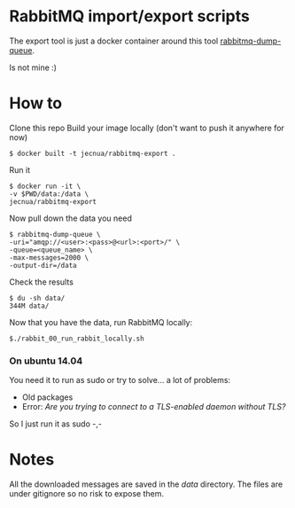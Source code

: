# RabbitMQ import/export scripts

The export tool is just a docker container around this tool [rabbitmq-dump-queue](https://github.com/dubek/rabbitmq-dump-queue).

Is not mine :)

# How to

Clone this repo
Build your image locally (don't want to push it anywhere for now)

    $ docker built -t jecnua/rabbitmq-export .

Run it

    $ docker run -it \
    -v $PWD/data:/data \
    jecnua/rabbitmq-export

Now pull down the data you need

    $ rabbitmq-dump-queue \
    -uri="amqp://<user>:<pass>@<url>:<port>/" \
    -queue=<queue_name> \
    -max-messages=2000 \
    -output-dir=/data

Check the results

    $ du -sh data/
    344M data/

Now that you have the data, run RabbitMQ locally:

    $./rabbit_00_run_rabbit_locally.sh

### On ubuntu 14.04

You need it to run as sudo or try to solve... a lot of problems:

- Old packages
- Error: _Are you trying to connect to a TLS-enabled daemon without TLS?_

So I just run it as sudo -,-

# Notes

All the downloaded messages are saved in the *data* directory. The files are
under gitignore so no risk to expose them.
